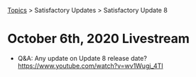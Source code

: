 [Topics](../../topics.md) > Satisfactory Updates > Satisfactory Update 8

# October 6th, 2020 Livestream
* Q&A: Any update on Update 8 release date? https://www.youtube.com/watch?v=wv1Wugj_4TI
